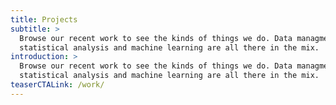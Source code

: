 ```yaml
---
title: Projects
subtitle: >
  Browse our recent work to see the kinds of things we do. Data managment,
  statistical analysis and machine learning are all there in the mix.
introduction: >
  Browse our recent work to see the kinds of things we do. Data managment,
  statistical analysis and machine learning are all there in the mix.
teaserCTALink: /work/
---
```


